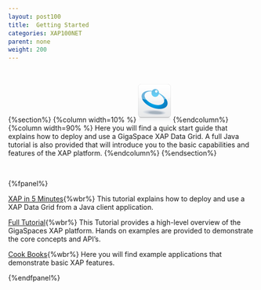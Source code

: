 ```yaml
---
layout: post100
title:  Getting Started
categories: XAP100NET
parent: none
weight: 200
---
```


<br>

{%section%}
{%column width=10% %}
![data-access.jpg](/attachment_files/subject/data-access.png)
{%endcolumn%}
{%column width=90% %}
Here you will find a quick start guide that explains how to deploy and use a GigaSpace XAP Data Grid.
A full Java tutorial is also provided that will introduce you to the basic capabilities and features of the XAP platform.
{%endcolumn%}
{%endsection%}

<br>

{%fpanel%}

[XAP in 5 Minutes](./dotnet-your-first-data-grid-application.html){%wbr%}
This tutorial explains how to deploy and use a XAP Data Grid from a Java client application.

[Full Tutorial](./net-home.html){%wbr%}
This Tutorial provides a high-level overview of the GigaSpaces XAP platform. Hands on examples are provided to demonstrate the core concepts and API’s.

[Cook Books](./cook-books.html){%wbr%}
Here you will find example applications that demonstrate basic XAP features.


 {%endfpanel%}